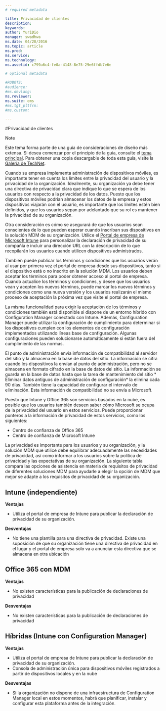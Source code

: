 ```yaml
---
# required metadata

title: Privacidad de clientes
description:
keywords:
author: YuriDio
manager: swadhwa
ms.date: 04/28/2016
ms.topic: article
ms.prod:
ms.service:
ms.technology:
ms.assetid: c799a6c4-fe0a-4148-8e75-29e6ffdb7e6e

# optional metadata

#ROBOTS:
#audience:
#ms.devlang:
ms.reviewer: 
ms.suite: ems
#ms.tgt_pltfrm:
#ms.custom:

---
```


#Privacidad de clientes

>[!NOTE]
>Este tema forma parte de una guía de consideraciones de diseño más extensa. Si desea comenzar por el principio de la guía, consulte el [tema principal](mdm-design-considerations-guide.md). Para obtener una copia descargable de toda esta guía, visite la [Galería de TechNet](https://gallery.technet.microsoft.com/Mobile-Device-Management-7d401582).

Cuando su empresa implementa administración de dispositivos móviles, es importante tener en cuenta los límites entre la privacidad del usuario y la privacidad de la organización. Idealmente, su organización ya debe tener una directiva de privacidad clara que indique lo que se espera de los usuarios con respecto a la privacidad de los datos. Puesto que los dispositivos móviles podrían almacenar los datos de la empresa y estos dispositivos viajarán con el usuario, es importante que los límites estén bien definidos, y que los usuarios sepan por adelantado que su rol es mantener la privacidad de su organización.
  
Otra consideración es cómo se asegurará de que los usuarios sean conscientes de lo que pueden esperar cuando inscriban sus dispositivos en la solución MDM de su organización. Utilice el [Portal de empresa de Microsoft Intune](https://technet.microsoft.com/library/dn646957.aspx) para personalizar la declaración de privacidad de su compañía e incluir una dirección URL con la descripción de lo que recopilarán los usuarios cuando utilicen dispositivos administrados.
 
También puede publicar los términos y condiciones que los usuarios verán al usar por primera vez el portal de empresa desde sus dispositivos, tanto si el dispositivo está o no inscrito en la solución MDM. Los usuarios deben aceptar los términos para poder obtener acceso al portal de empresa. Cuando actualice los términos y condiciones, y desee que los usuarios vean y acepten los nuevos términos, puede marcar los nuevos términos y condiciones como una nueva versión y los usuarios realizarán el mismo proceso de aceptación la próxima vez que visite el portal de empresa. 

La misma funcionalidad para exigir la aceptación de los términos y condiciones también está disponible si dispone de un entorno híbrido con Configuration Manager conectado con Intune. Además, Configuration Manager puede utilizar la configuración de cumplimiento para determinar si los dispositivos cumplen con los elementos de configuración implementados utilizando líneas base de configuración. Algunas configuraciones pueden solucionarse automáticamente si están fuera del cumplimiento de las normas. 

El punto de administración envía información de compatibilidad al servidor del sitio y la almacena en la base de datos del sitio. La información se cifra cuando los dispositivos la envían al punto de administración, pero no se almacena en formato cifrado en la base de datos del sitio. La información se guarda en la base de datos hasta que la tarea de mantenimiento del sitio * Eliminar datos antiguos de administración de configuración* la elimina cada 90 días.  También tiene la capacidad de configurar el intervalo de eliminación. Esta información de compatibilidad no se envía a Microsoft.

Puesto que Intune y Office 365 son servicios basados en la nube, es posible que los usuarios también deseen saber cómo Microsoft se ocupa de la privacidad del usuario en estos servicios. Puede proporcionar punteros a la información de privacidad de estos servicios, como los siguientes:

- Centro de confianza de Office 365
- Centro de confianza de Microsoft Intune

La privacidad es importante para los usuarios y su organización, y la solución MDM que utilice debe equilibrar adecuadamente las necesidades de privacidad, así como informar a los usuarios sobre la política de privacidad y las expectativas de su organización. La siguiente tabla compara las opciones de asistencia en materia de requisitos de privacidad de diferentes soluciones MDM para ayudarle a elegir la opción de MDM que mejor se adapte a los requisitos de privacidad de su organización.

## Intune (independiente)

**Ventajas**

- Utiliza el portal de empresa de Intune para publicar la declaración de privacidad de su organización.

**Desventajas**

- No tiene una plantilla para una directiva de privacidad. Existe una suposición de que su organización tiene una directiva de privacidad en el lugar y el portal de empresa solo va a anunciar esta directiva que se almacena en otra ubicación

## Office 365 con MDM

**Ventajas**

- No existen características para la publicación de declaraciones de privacidad

**Desventajas**

- No existen características para la publicación de declaraciones de privacidad

## Híbridas (Intune con Configuration Manager)

**Ventajas**

- Utiliza el portal de empresa de Intune para publicar la declaración de privacidad de su organización.
- Consola de administración única para dispositivos móviles registrados a partir de dispositivos locales y en la nube

**Desventajas**

- Si la organización no dispone de una infraestructura de Configuration Manager local en estos momentos, habrá que planificar, instalar y configurar esta plataforma antes de la integración.



<!--HONumber=Apr16_HO2-->



